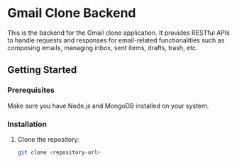 # Gmail Clone Backend

This is the backend for the Gmail clone application. It provides RESTful APIs to handle requests and responses for email-related functionalities such as composing emails, managing inbox, sent items, drafts, trash, etc.

## Getting Started

### Prerequisites

Make sure you have Node.js and MongoDB installed on your system.

### Installation

1. Clone the repository:

   ```bash
   git clone <repository-url>
